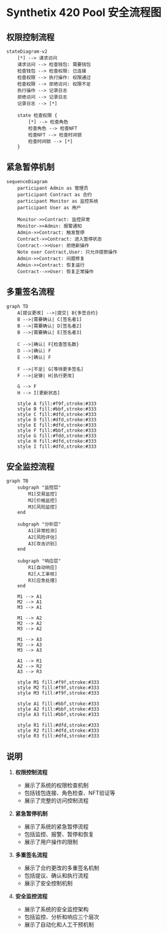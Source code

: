 # Synthetix 420 Pool 安全流程图

## 权限控制流程
```mermaid
stateDiagram-v2
    [*] --> 请求访问
    请求访问 --> 检查钱包: 需要钱包
    检查钱包 --> 检查权限: 已连接
    检查权限 --> 执行操作: 权限通过
    检查权限 --> 拒绝访问: 权限不足
    执行操作 --> 记录日志
    拒绝访问 --> 记录日志
    记录日志 --> [*]

    state 检查权限 {
        [*] --> 检查角色
        检查角色 --> 检查NFT
        检查NFT --> 检查时间锁
        检查时间锁 --> [*]
    }
```

## 紧急暂停机制
```mermaid
sequenceDiagram
    participant Admin as 管理员
    participant Contract as 合约
    participant Monitor as 监控系统
    participant User as 用户

    Monitor->>Contract: 监控异常
    Monitor->>Admin: 报警通知
    Admin->>Contract: 触发暂停
    Contract->>Contract: 进入暂停状态
    Contract-->>User: 拒绝新操作
    Note over Contract,User: 只允许提款操作
    Admin->>Contract: 问题修复
    Admin->>Contract: 恢复运行
    Contract-->>User: 恢复正常操作
```

## 多重签名流程
```mermaid
graph TD
    A[提议更改] -->|提交| B{多签合约}
    B -->|需要确认| C[签名者1]
    B -->|需要确认| D[签名者2]
    B -->|需要确认| E[签名者3]
    
    C -->|确认| F{检查签名数}
    D -->|确认| F
    E -->|确认| F
    
    F -->|不足| G[等待更多签名]
    F -->|足够| H[执行更改]
    
    G --> F
    H --> I[更新状态]
    
    style A fill:#f9f,stroke:#333
    style B fill:#bbf,stroke:#333
    style C fill:#dfd,stroke:#333
    style D fill:#dfd,stroke:#333
    style E fill:#dfd,stroke:#333
    style F fill:#bbf,stroke:#333
    style G fill:#fdd,stroke:#333
    style H fill:#dfd,stroke:#333
    style I fill:#dfd,stroke:#333
```

## 安全监控流程
```mermaid
graph TB
    subgraph "监控层"
        M1[交易监控]
        M2[价格监控]
        M3[风险监控]
    end

    subgraph "分析层"
        A1[异常检测]
        A2[风险评估]
        A3[攻击识别]
    end

    subgraph "响应层"
        R1[自动响应]
        R2[人工审核]
        R3[应急处理]
    end

    M1 --> A1
    M2 --> A1
    M3 --> A1

    M1 --> A2
    M2 --> A2
    M3 --> A2

    M1 --> A3
    M2 --> A3
    M3 --> A3

    A1 --> R1
    A2 --> R2
    A3 --> R3

    style M1 fill:#f9f,stroke:#333
    style M2 fill:#f9f,stroke:#333
    style M3 fill:#f9f,stroke:#333
    
    style A1 fill:#bbf,stroke:#333
    style A2 fill:#bbf,stroke:#333
    style A3 fill:#bbf,stroke:#333
    
    style R1 fill:#dfd,stroke:#333
    style R2 fill:#dfd,stroke:#333
    style R3 fill:#dfd,stroke:#333
```

## 说明
1. **权限控制流程**
   - 展示了系统的权限检查机制
   - 包括钱包连接、角色检查、NFT验证等
   - 展示了完整的访问控制流程

2. **紧急暂停机制**
   - 展示了系统的紧急暂停流程
   - 包括监控、报警、暂停和恢复
   - 展示了用户操作的限制

3. **多重签名流程**
   - 展示了合约更改的多重签名机制
   - 包括提议、确认和执行流程
   - 展示了安全控制机制

4. **安全监控流程**
   - 展示了系统的安全监控架构
   - 包括监控、分析和响应三个层次
   - 展示了自动化和人工干预机制 